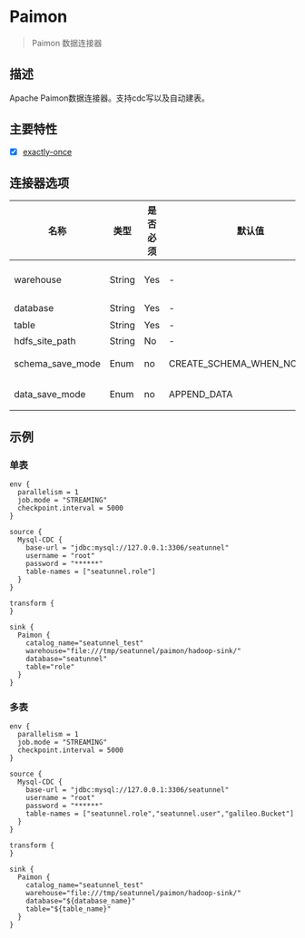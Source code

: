 # Paimon

> Paimon 数据连接器

## 描述

Apache Paimon数据连接器。支持cdc写以及自动建表。

## 主要特性

- [x] [exactly-once](../../concept/connector-v2-features.md)

## 连接器选项

|        名称        |   类型   | 是否必须 |             默认值              |         描述         |
|------------------|--------|------|------------------------------|--------------------|
| warehouse        | String | Yes  | -                            | Paimon warehouse路径 |
| database         | String | Yes  | -                            | 数据库名称              |
| table            | String | Yes  | -                            | 表名                 |
| hdfs_site_path   | String | No   | -                            |                    |
| schema_save_mode | Enum   | no   | CREATE_SCHEMA_WHEN_NOT_EXIST | schema保存模式         |
| data_save_mode   | Enum   | no   | APPEND_DATA                  | 数据保存模式             |

## 示例

### 单表

```hocon
env {
  parallelism = 1
  job.mode = "STREAMING"
  checkpoint.interval = 5000
}

source {
  Mysql-CDC {
    base-url = "jdbc:mysql://127.0.0.1:3306/seatunnel"
    username = "root"
    password = "******"
    table-names = ["seatunnel.role"]
  }
}

transform {
}

sink {
  Paimon {
    catalog_name="seatunnel_test"
    warehouse="file:///tmp/seatunnel/paimon/hadoop-sink/"
    database="seatunnel"
    table="role"
  }
}
```

### 多表

```hocon
env {
  parallelism = 1
  job.mode = "STREAMING"
  checkpoint.interval = 5000
}

source {
  Mysql-CDC {
    base-url = "jdbc:mysql://127.0.0.1:3306/seatunnel"
    username = "root"
    password = "******"
    table-names = ["seatunnel.role","seatunnel.user","galileo.Bucket"]
  }
}

transform {
}

sink {
  Paimon {
    catalog_name="seatunnel_test"
    warehouse="file:///tmp/seatunnel/paimon/hadoop-sink/"
    database="${database_name}"
    table="${table_name}"
  }
}
```

